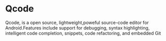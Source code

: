 # Qcode
Qcode, is a open source, lightweight,poweful source-code editor for Android.Features include support for debugging, syntax highlighting, intelligent code completion, snippets, code refactoring, and embedded Git
